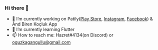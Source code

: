 ### Hi there 👋

- 🔭 I’m currently working on Patily([Play Store](https://play.google.com/store/apps/details?id=com.hazret.petilla), [Instagram](https://www.instagram.com/patily.turkiye/), [Facebook](https://www.facebook.com/patily.turkiye/)) & And Biren Koçluk App
- 🌱 I’m currently learning Flutter
- 📫 How to reach me: Hazret#4134(on Discord) or oguzkagangullu@gmail.com

